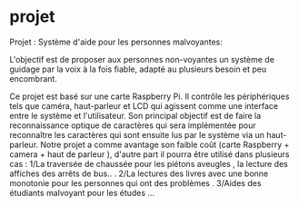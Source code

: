 # projet
Projet : Système d'aide pour les personnes malvoyantes:

L'objectif est de proposer aux personnes non-voyantes un système de guidage par la voix à la fois fiable, adapté au plusieurs besoin et peu encombrant.

Ce projet est basé sur une carte Raspberry Pi. Il contrôle les périphériques tels que caméra, haut-parleur et LCD qui agissent comme une interface entre le système et l'utilisateur. Son principal objectif est de faire la reconnaissance optique de caractères qui sera implémentée pour reconnaître les caractères qui sont ensuite lus par le système via un haut-parleur. Notre projet a comme avantage son faible coût (carte Raspberry + camera + haut de parleur ), d'autre part il pourra être utilisé dans plusieurs cas : 1/La traversée de chaussée pour les piétons aveugles , la lecture des affiches des arrêts de bus.. . 2/La lectures des livres avec une bonne monotonie pour les personnes qui ont des problèmes . 3/Aides des étudiants malvoyant pour les études ...
